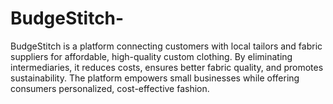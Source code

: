 # BudgeStitch-
BudgeStitch is a platform connecting customers with local tailors and fabric suppliers for affordable, high-quality custom clothing. By eliminating intermediaries, it reduces costs, ensures better fabric quality, and promotes sustainability. The platform empowers small businesses while offering consumers personalized, cost-effective fashion.
